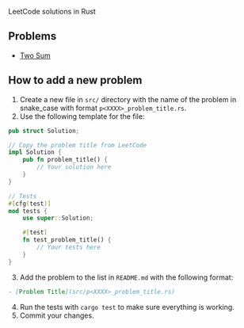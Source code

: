 LeetCode solutions in Rust

## Problems

- [Two Sum](src/two_sum.rs)

## How to add a new problem

1. Create a new file in `src/` directory with the name of the problem in snake_case with format
   `p<XXXX>_problem_title.rs`.
2. Use the following template for the file:

```rust
pub struct Solution;

// Copy the problem title from LeetCode
impl Solution {
    pub fn problem_title() {
        // Your solution here
    }
}

// Tests
#[cfg(test)]
mod tests {
    use super::Solution;

    #[test]
    fn test_problem_title() {
        // Your tests here
    }
}
```

3. Add the problem to the list in `README.md` with the following format:

```markdown
- [Problem Title](src/p<XXXX>_problem_title.rs)
```

4. Run the tests with `cargo test` to make sure everything is working.
5. Commit your changes.

